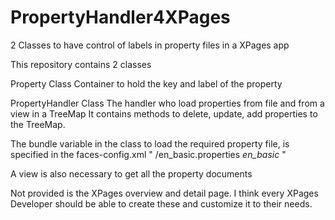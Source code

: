 PropertyHandler4XPages
======================

2 Classes to have control of labels in property files in a XPages app

This repository contains 2 classes

Property Class
Container to hold the key and label of the property

PropertyHandler Class
The handler who load properties from file and from a view in a TreeMap
It contains methods to delete, update, add properties to the TreeMap.


The bundle variable in the class to load the required property file, is specified in the faces-config.xml
"<resources>
    <bundle>
      <src>/en_basic.properties</src>
      <var>en_basic</var>
    </bundle>
</resources>"

A view is also necessary to get all the property documents

Not provided is the XPages overview and detail page. I think every XPages Developer should be able to create these and customize it to their needs.
